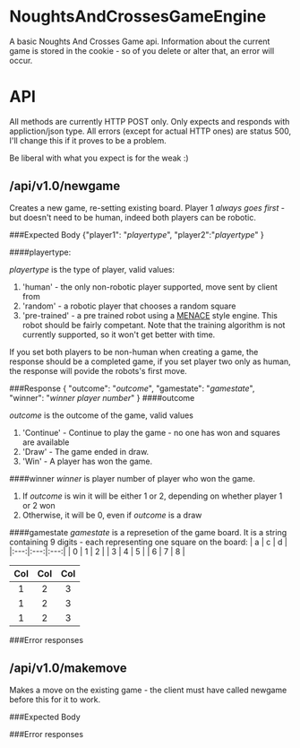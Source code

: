 NoughtsAndCrossesGameEngine
===========================

A basic Noughts And Crosses Game api. Information about the current game is stored in the cookie - so of you delete or alter that, an error will occur. 

API
===
All methods are currently HTTP POST only. Only expects and responds with  appliction/json type. All errors (except for actual HTTP ones) are status 500, I'll change this if it proves to be a problem.

Be liberal with what you expect is for the weak :)

/api/v1.0/newgame
-----------------
Creates a new game, re-setting existing board. Player 1 *always goes first* - but doesn't need to be human, indeed both players can be robotic. 

###Expected Body
{"player1": "*playertype*", "player2":"*playertype*" }


####playertype: 

*playertype*  is the type of player, valid values:

1. 'human' - the only non-robotic player supported, move sent by client from  
2. 'random' - a robotic player that chooses a random square
3. 'pre-trained' - a pre trained robot using a [MENACE](http://gizmodo.com/5395575/304-matchboxes-filled-with-beans-are-the-perfect-tic-tac-toe-opponent) style engine. This robot should be fairly competant. Note that the training algorithm is not currently supported, so it won't get better with time.

If you set both players to be non-human when creating a game, the response should be a completed game, if you set player two only as human, the response will povide the robots's first move.

###Response
{ "outcome": "*outcome*", "gamestate": "*gamestate*", "winner": "*winner player number*" }
####outcome

*outcome* is the outcome of the game, valid values

1. 'Continue' - Continue to play the game - no one has won and squares are available
2. 'Draw' - The game ended in draw.
3. 'Win' - A player has won the game.

####winner
*winner*  is player number of player who won the game. 
1. If *outcome* is win it will be either 1 or 2, depending on whether player 1 or 2 won
2. Otherwise, it will be 0, even if *outcome* is a draw


####gamestate
*gamestate*  is a represetion of the game board. It is a string containing 9 digits - each representing one square on the board:
|  a  |  c  |  d  |
|:---:|:---:|:---:|
|  0  |  1  |  2  |
|  3  |  4  |  5  |
|  6  |  7  |  8  |

 Col | Col | Col
:---:|:---:|:---:
  1  |  2  |  3
  1  |  2  |  3
  1  |  2  |  3
###Error responses


/api/v1.0/makemove
-----------------
Makes a move on the existing game - the client must have called newgame before this for it to work.

###Expected Body

###Error responses
